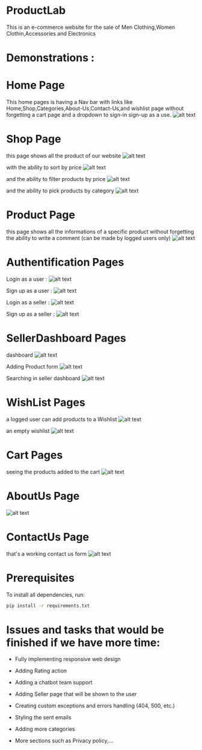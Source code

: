 # ProductLab
This is an e-commerce website for the sale of Men Clothing,Women Clothin,Accessories and Electronics

# Demonstrations :

# Home Page 

This home pages is having a Nav bar with links like Home,Shop,Categories,About-Us,Contact-Us,and wishlist page without forgetting a cart page and a dropdown to sign-in sign-up as a use.
![alt text](https://github.com/MeedMn/productlab/blob/1ff46d5b5b0e9db7fc76bbf0c29c1685c7e0d236/static/dist/img/screeshots/homepage.png)

# Shop Page 

this page shows all the product of our website 
![alt text](https://github.com/MeedMn/productlab/blob/1ff46d5b5b0e9db7fc76bbf0c29c1685c7e0d236/static/dist/img/screeshots/Shop.png)

with the ability to sort by price
![alt text](https://github.com/MeedMn/productlab/blob/1ff46d5b5b0e9db7fc76bbf0c29c1685c7e0d236/static/dist/img/screeshots/shopSortedByPrice.png)

and the ability to filter products by price
![alt text](https://github.com/MeedMn/productlab/blob/1ff46d5b5b0e9db7fc76bbf0c29c1685c7e0d236/static/dist/img/screeshots/shopFilterdByPrice.png)

and the ability to pick products by category
![alt text](https://github.com/MeedMn/productlab/blob/1ff46d5b5b0e9db7fc76bbf0c29c1685c7e0d236/static/dist/img/screeshots/menClothing.png)

# Product Page

this page shows all the informations of a specific product without forgetting the ability to write a comment (can be made by logged users only)
![alt text](https://github.com/MeedMn/productlab/blob/1ff46d5b5b0e9db7fc76bbf0c29c1685c7e0d236/static/dist/img/screeshots/ProductDetails.png)

# Authentification Pages 

Login as a user :
![alt text](https://github.com/MeedMn/productlab/blob/1ff46d5b5b0e9db7fc76bbf0c29c1685c7e0d236/static/dist/img/screeshots/LoginUser.png)

Sign up as a user :
![alt text](https://github.com/MeedMn/productlab/blob/1ff46d5b5b0e9db7fc76bbf0c29c1685c7e0d236/static/dist/img/screeshots/SignUpUser.png)

Login as a seller :
![alt text](https://github.com/MeedMn/productlab/blob/1ff46d5b5b0e9db7fc76bbf0c29c1685c7e0d236/static/dist/img/screeshots/LoginSeller.png)

Sign up as a seller :
![alt text](https://github.com/MeedMn/productlab/blob/1ff46d5b5b0e9db7fc76bbf0c29c1685c7e0d236/static/dist/img/screeshots/SignUpSeller.png)

# SellerDashboard Pages

dashboard
![alt text](https://github.com/MeedMn/productlab/blob/1ff46d5b5b0e9db7fc76bbf0c29c1685c7e0d236/static/dist/img/screeshots/Dashboard.png)

Adding Product form
![alt text](https://github.com/MeedMn/productlab/blob/1ff46d5b5b0e9db7fc76bbf0c29c1685c7e0d236/static/dist/img/screeshots/AddProduct.png)

Searching in seller dashboard
![alt text](https://github.com/MeedMn/productlab/blob/1ff46d5b5b0e9db7fc76bbf0c29c1685c7e0d236/static/dist/img/screeshots/searchInDashboard.png)

# WishList Pages

a logged user can add products to a Wishlist
![alt text](https://github.com/MeedMn/productlab/blob/1ff46d5b5b0e9db7fc76bbf0c29c1685c7e0d236/static/dist/img/screeshots/wishlist.png)

an empty wishlist
![alt text](https://github.com/MeedMn/productlab/blob/1ff46d5b5b0e9db7fc76bbf0c29c1685c7e0d236/static/dist/img/screeshots/EmptyWishlist.png)

# Cart Pages

seeing the products added to the cart
![alt text](https://github.com/MeedMn/productlab/blob/1ff46d5b5b0e9db7fc76bbf0c29c1685c7e0d236/static/dist/img/screeshots/ShoppingCart.png)

# AboutUs Page

![alt text](https://github.com/MeedMn/productlab/blob/1ff46d5b5b0e9db7fc76bbf0c29c1685c7e0d236/static/dist/img/screeshots/AboutUs.png)

# ContactUs Page

that's a working contact us form
![alt text](https://github.com/MeedMn/productlab/blob/1ff46d5b5b0e9db7fc76bbf0c29c1685c7e0d236/static/dist/img/screeshots/ContactUs.png)

# Prerequisites
To install all dependencies, run:
```bash
pip install -r requirements.txt
```

# Issues and tasks that would be finished if we have more time:

* Fully implementing responsive web design

* Adding Rating action

* Adding a chatbot team support

* Adding Seller page that will be shown to the user

* Creating custom exceptions and errors handling (404, 500, etc.)

* Styling the sent emails

* Adding more categories

* More sections such as Privacy policy,... 
